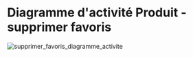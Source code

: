 # Diagramme d'activité Produit - supprimer favoris

![supprimer_favoris_diagramme_activite](https://user-images.githubusercontent.com/16959583/74384610-f0c32780-4df1-11ea-8a01-6269d589cfb3.png)



